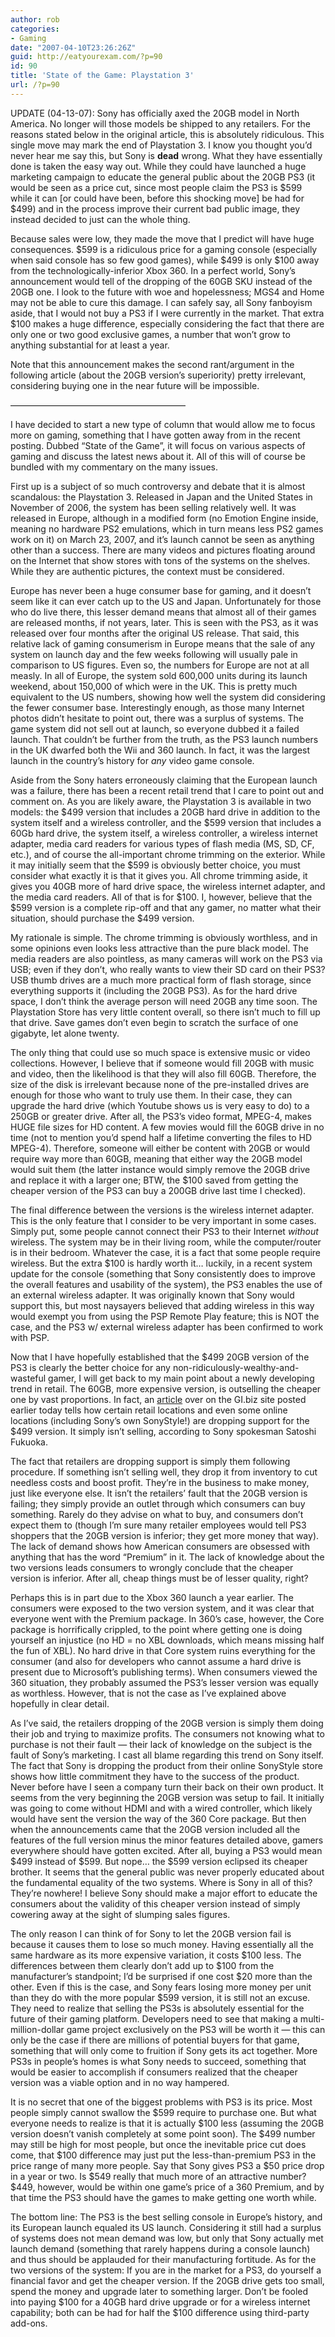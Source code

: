 ```yaml
---
author: rob
categories:
- Gaming
date: "2007-04-10T23:26:26Z"
guid: http://eatyourexam.com/?p=90
id: 90
title: 'State of the Game: Playstation 3'
url: /?p=90
---
```

UPDATE (04-13-07): Sony has officially axed the 20GB model in North America. No longer will those models be shipped to any retailers. For the reasons stated below in the original article, this is absolutely ridiculous. This single move may mark the end of Playstation 3. I know you thought you&#8217;d never hear me say this, but Sony is **dead** wrong. What they have essentially done is taken the easy way out. While they could have launched a huge marketing campaign to educate the general public about the 20GB PS3 (it would be seen as a price cut, since most people claim the PS3 is $599 while it can [or could have been, before this shocking move] be had for $499) and in the process improve their current bad public image, they instead decided to just can the whole thing.

Because sales were low, they made the move that I predict will have huge consequences. $599 is a ridiculous price for a gaming console (especially when said console has so few good games), while $499 is only $100 away from the technologically-inferior Xbox 360. In a perfect world, Sony&#8217;s announcement would tell of the dropping of the 60GB SKU instead of the 20GB one. I look to the future with woe and hopelessness; MGS4 and Home may not be able to cure this damage. I can safely say, all Sony fanboyism aside, that I would not buy a PS3 if I were currently in the market. That extra $100 makes a huge difference, especially considering the fact that there are only one or two good exclusive games, a number that won&#8217;t grow to anything substantial for at least a year.

Note that this announcement makes the second rant/argument in the following article (about the 20GB version&#8217;s superiority) pretty irrelevant, considering buying one in the near future will be impossible.

&#8212;&#8212;&#8212;&#8212;&#8212;&#8212;&#8212;&#8212;&#8212;&#8212;&#8212;&#8212;&#8212;&#8212;&#8212;&#8212;&#8212;&#8212;&#8212;&#8212;

I have decided to start a new type of column that would allow me to focus more on gaming, something that I have gotten away from in the recent posting. Dubbed &#8220;State of the Game&#8221;, it will focus on various aspects of gaming and discuss the latest news about it. All of this will of course be bundled with my commentary on the many issues.

First up is a subject of so much controversy and debate that it is almost scandalous: the Playstation 3. Released in Japan and the United States in November of 2006, the system has been selling relatively well. It was released in Europe, although in a modified form (no Emotion Engine inside, meaning no hardware PS2 emulations, which in turn means less PS2 games work on it) on March 23, 2007, and it&#8217;s launch cannot be seen as anything other than a success. There are many videos and pictures floating around on the Internet that show stores with tons of the systems on the shelves. While they are authentic pictures, the context must be considered.

Europe has never been a huge consumer base for gaming, and it doesn&#8217;t seem like it can ever catch up to the US and Japan. Unfortunately for those who do live there, this lesser demand means that almost all of their games are released months, if not years, later. This is seen with the PS3, as it was released over four months after the original US release. That said, this relative lack of gaming consumerism in Europe means that the sale of any system on launch day and the few weeks following will usually pale in comparison to US figures. Even so, the numbers for Europe are not at all measly. In all of Europe, the system sold 600,000 units during its launch weekend, about 150,000 of which were in the UK. This is pretty much equivalent to the US numbers, showing how well the system did considering the fewer consumer base. Interestingly enough, as those many Internet photos didn&#8217;t hesitate to point out, there was a surplus of systems. The game system did not sell out at launch, so everyone dubbed it a failed launch. That couldn&#8217;t be further from the truth, as the PS3 launch numbers in the UK dwarfed both the Wii and 360 launch. In fact, it was the largest launch in the country&#8217;s history for _any_ video game console.

Aside from the Sony haters erroneously claiming that the European launch was a failure, there has been a recent retail trend that I care to point out and comment on. As you are likely aware, the Playstation 3 is available in two models: the $499 version that includes a 20GB hard drive in addition to the system itself and a wireless controller, and the $599 version that includes a 60Gb hard drive, the system itself, a wireless controller, a wireless internet adapter, media card readers for various types of flash media (MS, SD, CF, etc.), and of course the all-important chrome trimming on the exterior. While it may initially seem that the $599 is obviously better choice, you must consider what exactly it is that it gives you. All chrome trimming aside, it gives you 40GB more of hard drive space, the wireless internet adapter, and the media card readers. All of that is for $100. I, however, believe that the $599 version is a complete rip-off and that any gamer, no matter what their situation, should purchase the $499 version.

My rationale is simple. The chrome trimming is obviously worthless, and in some opinions even looks less attractive than the pure black model. The media readers are also pointless, as many cameras will work on the PS3 via USB; even if they don&#8217;t, who really wants to view their SD card on their PS3? USB thumb drives are a much more practical form of flash storage, since everything supports it (including the 20GB PS3). As for the hard drive space, I don&#8217;t think the average person will need 20GB any time soon. The Playstation Store has very little content overall, so there isn&#8217;t much to fill up that drive. Save games don&#8217;t even begin to scratch the surface of one gigabyte, let alone twenty.

The only thing that could use so much space is extensive music or video collections. However, I believe that if someone would fill 20GB with music and video, then the likelihood is that they will also fill 60GB. Therefore, the size of the disk is irrelevant because none of the pre-installed drives are enough for those who want to truly use them. In their case, they can upgrade the hard drive (which Youtube shows us is very easy to do) to a 250GB or greater drive. After all, the PS3&#8217;s video format, MPEG-4, makes HUGE file sizes for HD content. A few movies would fill the 60GB drive in no time (not to mention you&#8217;d spend half a lifetime converting the files to HD MPEG-4). Therefore, someone will either be content with 20GB or would require way more than 60GB, meaning that either way the 20GB model would suit them (the latter instance would simply remove the 20GB drive and replace it with a larger one; BTW, the $100 saved from getting the cheaper version of the PS3 can buy a 200GB drive last time I checked).

The final difference between the versions is the wireless internet adapter. This is the only feature that I consider to be very important in some cases. Simply put, some people cannot connect their PS3 to their Internet _without_ wireless. The system may be in their living room, while the computer/router is in their bedroom. Whatever the case, it is a fact that some people require wireless. But the extra $100 is hardly worth it&#8230; luckily, in a recent system update for the console (something that Sony consistently does to improve the overall features and usability of the system), the PS3 enables the use of an external wireless adapter. It was originally known that Sony would support this, but most naysayers believed that adding wireless in this way would exempt you from using the PSP Remote Play feature; this is NOT the case, and the PS3 w/ external wireless adapter has been confirmed to work with PSP.

Now that I have hopefully established that the $499 20GB version of the PS3 is clearly the better choice for any non-ridiculously-wealthy-and-wasteful gamer, I will get back to my main point about a newly developing trend in retail. The 60GB, more expensive version, is outselling the cheaper one by vast proportions. In fact, an <a title="GI.biz: US Retailers drop 20GB PS3" target="_blank" href="http://www.gamesindustry.biz/content_page.php?aid=24078">article</a> over on the GI.biz site posted earlier today tells how certain retail locations and even some online locations (including Sony&#8217;s own SonyStyle!) are dropping support for the $499 version. It simply isn&#8217;t selling, according to Sony spokesman Satoshi Fukuoka.

The fact that retailers are dropping support is simply them following procedure. If something isn&#8217;t selling well, they drop it from inventory to cut needless costs and boost profit. They&#8217;re in the business to make money, just like everyone else. It isn&#8217;t the retailers&#8217; fault that the 20GB version is failing; they simply provide an outlet through which consumers can buy something. Rarely do they advise on what to buy, and consumers don&#8217;t expect them to (though I&#8217;m sure many retailer employees would tell PS3 shoppers that the 20GB version is inferior; they get more money that way). The lack of demand shows how American consumers are obsessed with anything that has the word &#8220;Premium&#8221; in it. The lack of knowledge about the two versions leads consumers to wrongly conclude that the cheaper version is inferior. After all, cheap things must be of lesser quality, right?

Perhaps this is in part due to the Xbox 360 launch a year earlier. The consumers were exposed to the two version system, and it was clear that everyone went with the Premium package. In 360&#8217;s case, however, the Core package is horrifically crippled, to the point where getting one is doing yourself an injustice (no HD = no XBL downloads, which means missing half the fun of XBL). No hard drive in that Core system ruins everything for the consumer (and also for developers who cannot assume a hard drive is present due to Microsoft&#8217;s publishing terms). When consumers viewed the 360 situation, they probably assumed the PS3&#8217;s lesser version was equally as worthless. However, that is not the case as I&#8217;ve explained above hopefully in clear detail.

As I&#8217;ve said, the retailers dropping of the 20GB version is simply them doing their job and trying to maximize profits. The consumers not knowing what to purchase is not their fault &#8212; their lack of knowledge on the subject is the fault of Sony&#8217;s marketing. I cast all blame regarding this trend on Sony itself. The fact that Sony is dropping the product from their online SonyStyle store shows how little commitment they have to the success of the product. Never before have I seen a company turn their back on their own product. It seems from the very beginning the 20GB version was setup to fail. It initially was going to come without HDMI and with a wired controller, which likely would have sent the version the way of the 360 Core package. But then when the announcements came that the 20GB version included all the features of the full version minus the minor features detailed above, gamers everywhere should have gotten excited. After all, buying a PS3 would mean $499 instead of $599. But nope&#8230; the $599 version eclipsed its cheaper brother. It seems that the general public was never properly educated about the fundamental equality of the two systems. Where is Sony in all of this? They&#8217;re nowhere! I believe Sony should make a major effort to educate the consumers about the validity of this cheaper version instead of simply cowering away at the sight of slumping sales figures.

The only reason I can think of for Sony to let the 20GB version fail is because it causes them to lose so much money. Having essentially all the same hardware as its more expensive variation, it costs $100 less. The differences between them clearly don&#8217;t add up to $100 from the manufacturer&#8217;s standpoint; I&#8217;d be surprised if one cost $20 more than the other. Even if this is the case, and Sony fears losing more money per unit than they do with the more popular $599 version, it is still not an excuse. They need to realize that selling the PS3s is absolutely essential for the future of their gaming platform. Developers need to see that making a multi-million-dollar game project exclusively on the PS3 will be worth it &#8212; this can only be the case if there are millions of potential buyers for that game, something that will only come to fruition if Sony gets its act together. More PS3s in people&#8217;s homes is what Sony needs to succeed, something that would be easier to accomplish if consumers realized that the cheaper version was a viable option and in no way hampered.

It is no secret that one of the biggest problems with PS3 is its price. Most people simply cannot swallow the $599 require to purchase one. But what everyone needs to realize is that it is actually $100 less (assuming the 20GB version doesn&#8217;t vanish completely at some point soon). The $499 number may still be high for most people, but once the inevitable price cut does come, that $100 difference may just put the less-than-premium PS3 in the price range of many more people. Say that Sony gives PS3 a $50 price drop in a year or two. Is $549 really that much more of an attractive number? $449, however, would be within one game&#8217;s price of a 360 Premium, and by that time the PS3 should have the games to make getting one worth while.

The bottom line: The PS3 is the best selling console in Europe&#8217;s history, and its European launch equaled its US launch. Considering it still had a surplus of systems does not mean demand was low, but only that Sony actually met launch demand (something that rarely happens during a console launch) and thus should be applauded for their manufacturing fortitude. As for the two versions of the system: If you are in the market for a PS3, do yourself a financial favor and get the cheaper version. If the 20GB drive gets too small, spend the money and upgrade later to something larger. Don&#8217;t be fooled into paying $100 for a 40GB hard drive upgrade or for a wireless internet capability; both can be had for half the $100 difference using third-party add-ons.